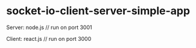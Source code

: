 # socket-io-client-server-simple-app

Server: node.js // run on port 3001

Client: react.js // run on port 3000


